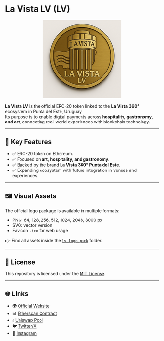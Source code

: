 # La Vista LV (LV)

<p align="center">
  <img src="./lv_logo_pack/lv_logo_512.png" alt="La Vista LV Logo" width="256">
</p>

**La Vista LV** is the official ERC-20 token linked to the **La Vista 360°** ecosystem in Punta del Este, Uruguay.  
Its purpose is to enable digital payments across **hospitality, gastronomy, and art**, connecting real-world experiences with blockchain technology.

---

## 🔑 Key Features
- ✅ ERC-20 token on Ethereum.  
- ✅ Focused on **art, hospitality, and gastronomy**.  
- ✅ Backed by the brand **La Vista 360° Punta del Este**.  
- ✅ Expanding ecosystem with future integration in venues and experiences.  

---

## 🖼️ Visual Assets
The official logo package is available in multiple formats:

- PNG: 64, 128, 256, 512, 1024, 2048, 3000 px  
- SVG: vector version  
- Favicon `.ico` for web usage  

👉 Find all assets inside the [`lv_logo_pack`](./lv_logo_pack) folder.

---

## 📄 License
This repository is licensed under the [MIT License](./LICENSE).

---

## 🌐 Links
- 🌍 [Official Website](https://lavistalv.com)  
- 📊 [Etherscan Contract](https://etherscan.io/token/0xd1de603884e6424241caf53efa846e7c6163755c)  
- 💧 [Uniswap Pool](https://app.uniswap.org/explore/tokens/ethereum/0xd1de603884e6424241caf53efa846e7c6163755c)  
- 🐦 [Twitter/X](https://x.com/lavistalvtoken)  
- 📸 [Instagram](https://instagram.com/lavistalvtoken)  

